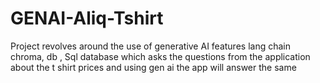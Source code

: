 # GENAI-Aliq-Tshirt
Project revolves around the use of generative AI features lang chain chroma, db , Sql database which asks the questions from the application about the t shirt prices and using gen ai the app will answer the same 
